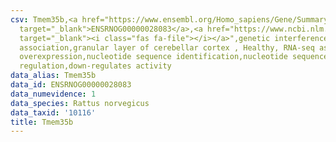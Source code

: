 ```yaml
---
csv: Tmem35b,<a href="https://www.ensembl.org/Homo_sapiens/Gene/Summary?db=core;g=ENSRNOG00000028083"
  target="_blank">ENSRNOG00000028083</a>,<a href="https://www.ncbi.nlm.nih.gov/pubmed/30467350"
  target="_blank"><i class="fas fa-file"></i></a>",genetic interference,functional
  association,granular layer of cerebellar cortex , Healthy, RNA-seq assay, hsf-1
  overexpression,nucleotide sequence identification,nucleotide sequence identification,transcriptional
  regulation,down-regulates activity
data_alias: Tmem35b
data_id: ENSRNOG00000028083
data_numevidence: 1
data_species: Rattus norvegicus
data_taxid: '10116'
title: Tmem35b
---
```

